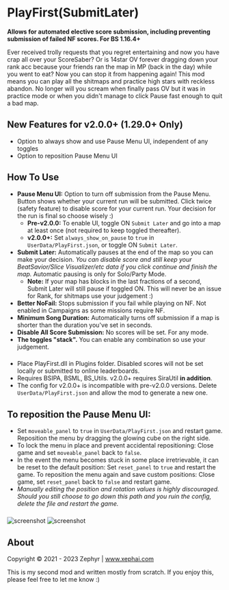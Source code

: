 # PlayFirst(SubmitLater)
**Allows for automated elective score submission, including preventing submission of failed NF scores. For BS 1.16.4+**

Ever received trolly requests that you regret entertaining and now you have crap all over your ScoreSaber? Or is 14star OV forever dragging down your rank acc because your friends ran the map in MP (back in the day) while you went to eat? Now you can stop it from happening again! 
This mod means you can play all the shitmaps and practice high stars with reckless abandon. No longer will you scream when finally pass OV but it was in practice mode or when you didn't manage to click Pause fast enough to quit a bad map.

## New Features for v2.0.0+ (1.29.0+ Only)
- Option to always show and use Pause Menu UI, independent of any toggles
- Option to reposition Pause Menu UI

## How To Use
- **Pause Menu UI:** Option to turn off submission from the Pause Menu. Button shows whether your current run will be submitted. Click twice (safety feature) to disable score for your current run. Your decision for the run is final so choose wisely :)
  - **Pre-v2.0.0:** To enable UI, toggle ON `Submit Later` and go into a map at least once (not required to keep toggled thereafter).
  - **v2.0.0+:** Set `always_show_on_pause` to `true` in `UserData/PlayFirst.json`, or toggle ON `Submit Later`.
- **Submit Later:** Automatically pauses at the end of the map so you can make your decision. _You can disable score and still keep your BeatSavior/Slice Visualizer/etc data if you click continue and finish the map._ Automatic pausing is only for Solo/Party Mode.
  - **Note:** If your map has blocks in the last fractions of a second, Submit Later will still pause if toggled ON. This will never be an issue for Rank, for shitmaps use your judgement :)
- **Better NoFail:** Stops submission if you fail while playing on NF. Not enabled in Campaigns as some missions require NF.
- **Minimum Song Duration:** Automatically turns off submission if a map is shorter than the duration you've set in seconds.
- **Disable All Score Submission:** No scores will be set. For any mode.
- **The toggles "stack".** You can enable any combination so use your judgement.
###
- Place PlayFirst.dll in Plugins folder. Disabled scores will not be set locally or submitted to online leaderboards.
- Requires BSIPA, BSML, BS_Utils. v2.0.0+ requires SiraUtil **in addition**.
- The config for v2.0.0+ is incompatible with pre-v2.0.0 versions. Delete `UserData/PlayFirst.json` and allow the mod to generate a new one.
  
## To reposition the Pause Menu UI:
- Set `moveable_panel` to `true` in  `UserData/PlayFirst.json` and restart game. Reposition the menu by dragging the glowing cube on the right side.
- To lock the menu in place and prevent accidental repositioning: Close game and set `moveable_panel` back to `false`.
- In the event the menu becomes stuck in some place irretrievable, it can be reset to the default position: Set `reset_panel` to `true` and restart the game. To reposition the menu again and save custom positions: Close game, set `reset_panel` back to `false` and restart game.
- _Manually editing the position and rotation values is highly discouraged. Should you still choose to go down this path and you ruin the config, delete the file and restart the game._

###
![screenshot](https://github.com/zeph-yr/PlayFirstSubmitLater/blob/BS_1.31.0/Screenshots/1.1.0_menu_2.png)
![screenshot](https://github.com/zeph-yr/PlayFirstSubmitLater/blob/main/menu_1a_small.png)

## About
Copyright © 2021 - 2023 Zephyr | www.xephai.com

This is my second mod and written mostly from scratch. If you enjoy this, please feel free to let me know :)
